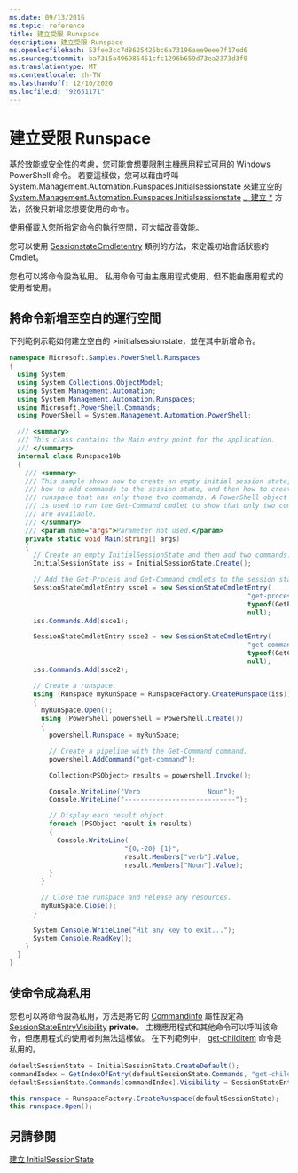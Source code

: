 ```yaml
---
ms.date: 09/13/2016
ms.topic: reference
title: 建立受限 Runspace
description: 建立受限 Runspace
ms.openlocfilehash: 53fee3cc7d8625425bc6a73196aee9eee7f17ed6
ms.sourcegitcommit: ba7315a496986451cfc1296b659d73ea2373d3f0
ms.translationtype: MT
ms.contentlocale: zh-TW
ms.lasthandoff: 12/10/2020
ms.locfileid: "92651171"
---
```

# <a name="creating-a-constrained-runspace"></a>建立受限 Runspace

基於效能或安全性的考慮，您可能會想要限制主機應用程式可用的 Windows PowerShell 命令。 若要這樣做，您可以藉由呼叫System.Management.Automation.Runspaces.Initialsessionstate 來建立空的 [System.Management.Automation.Runspaces.Initialsessionstate](/dotnet/api/System.Management.Automation.Runspaces.InitialSessionState) [ 。建立 *](/dotnet/api/System.Management.Automation.Runspaces.InitialSessionState.Create) 方法，然後只新增您想要使用的命令。

 使用僅載入您所指定命令的執行空間，可大幅改善效能。

 您可以使用 [SessionstateCmdletentry](/dotnet/api/System.Management.Automation.Runspaces.SessionStateCmdletEntry) 類別的方法，來定義初始會話狀態的 Cmdlet。

 您也可以將命令設為私用。 私用命令可由主應用程式使用，但不能由應用程式的使用者使用。

## <a name="adding-commands-to-an-empty-runspace"></a>將命令新增至空白的運行空間

 下列範例示範如何建立空白的 >initialsessionstate，並在其中新增命令。

```csharp
namespace Microsoft.Samples.PowerShell.Runspaces
{
  using System;
  using System.Collections.ObjectModel;
  using System.Management.Automation;
  using System.Management.Automation.Runspaces;
  using Microsoft.PowerShell.Commands;
  using PowerShell = System.Management.Automation.PowerShell;

  /// <summary>
  /// This class contains the Main entry point for the application.
  /// </summary>
  internal class Runspace10b
  {
    /// <summary>
    /// This sample shows how to create an empty initial session state,
    /// how to add commands to the session state, and then how to create a
    /// runspace that has only those two commands. A PowerShell object
    /// is used to run the Get-Command cmdlet to show that only two commands
    /// are available.
    /// </summary>
    /// <param name="args">Parameter not used.</param>
    private static void Main(string[] args)
    {
      // Create an empty InitialSessionState and then add two commands.
      InitialSessionState iss = InitialSessionState.Create();

      // Add the Get-Process and Get-Command cmdlets to the session state.
      SessionStateCmdletEntry ssce1 = new SessionStateCmdletEntry(
                                                            "get-process",
                                                            typeof(GetProcessCommand),
                                                            null);
      iss.Commands.Add(ssce1);

      SessionStateCmdletEntry ssce2 = new SessionStateCmdletEntry(
                                                            "get-command",
                                                            typeof(GetCommandCommand),
                                                            null);
      iss.Commands.Add(ssce2);

      // Create a runspace.
      using (Runspace myRunSpace = RunspaceFactory.CreateRunspace(iss))
      {
        myRunSpace.Open();
        using (PowerShell powershell = PowerShell.Create())
        {
          powershell.Runspace = myRunSpace;

          // Create a pipeline with the Get-Command command.
          powershell.AddCommand("get-command");

          Collection<PSObject> results = powershell.Invoke();

          Console.WriteLine("Verb                 Noun");
          Console.WriteLine("----------------------------");

          // Display each result object.
          foreach (PSObject result in results)
          {
            Console.WriteLine(
                             "{0,-20} {1}",
                             result.Members["verb"].Value,
                             result.Members["Noun"].Value);
          }
        }

        // Close the runspace and release any resources.
        myRunSpace.Close();
      }

      System.Console.WriteLine("Hit any key to exit...");
      System.Console.ReadKey();
    }
  }
}
```

## <a name="making-commands-private"></a>使命令成為私用

 您也可以將命令設為私用，方法是將它的 [Commandinfo](/dotnet/api/System.Management.Automation.CommandInfo.Visibility) 屬性設定為 [SessionStateEntryVisibility](/dotnet/api/System.Management.Automation.SessionStateEntryVisibility) **private**。 主機應用程式和其他命令可以呼叫該命令，但應用程式的使用者則無法這樣做。 在下列範例中， [get-childitem](/powershell/module/Microsoft.PowerShell.Management/Get-ChildItem) 命令是私用的。

```csharp
defaultSessionState = InitialSessionState.CreateDefault();
commandIndex = GetIndexOfEntry(defaultSessionState.Commands, "get-childitem");
defaultSessionState.Commands[commandIndex].Visibility = SessionStateEntryVisibility.Private;

this.runspace = RunspaceFactory.CreateRunspace(defaultSessionState);
this.runspace.Open();
```

## <a name="see-also"></a>另請參閱

 [建立 InitialSessionState](./creating-an-initialsessionstate.md)
